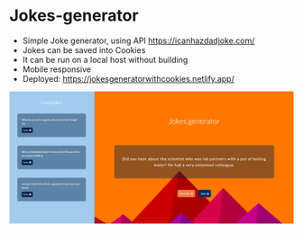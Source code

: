 # Jokes-generator

* Simple Joke generator, using API https://icanhazdadjoke.com/
* Jokes can be saved into Cookies
* It can be run on a local host without building
* Mobile responsive
* Deployed: https://jokesgeneratorwithcookies.netlify.app/


<img src="img/preview.png">
